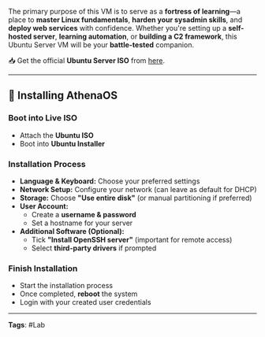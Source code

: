 The primary purpose of this VM is to serve as a **fortress of learning**—a place to **master Linux fundamentals**, **harden your sysadmin skills**, and **deploy web services** with confidence. Whether you're setting up a **self-hosted server**, **learning automation**, or **building a C2 framework**, this Ubuntu Server VM will be your **battle-tested** companion.

📥 Get the official **Ubuntu Server ISO** from [here](https://ubuntu.com/download/server).

---

## 📌 Installing AthenaOS
### Boot into Live ISO
- Attach the **Ubuntu ISO**
- Boot into **Ubuntu Installer**

### Installation Process
- **Language & Keyboard:** Choose your preferred settings
- **Network Setup:** Configure your network (can leave as default for DHCP)
- **Storage:** Choose **"Use entire disk"** (or manual partitioning if preferred)
- **User Account:**
    - Create a **username & password**
    - Set a hostname for your server
- **Additional Software (Optional):**
    - Tick **"Install OpenSSH server"** (important for remote access)
    - Select **third-party drivers** if prompted

### Finish Installation
- Start the installation process
- Once completed, **reboot** the system
- Login with your created user credentials

---

**Tags**: #Lab 